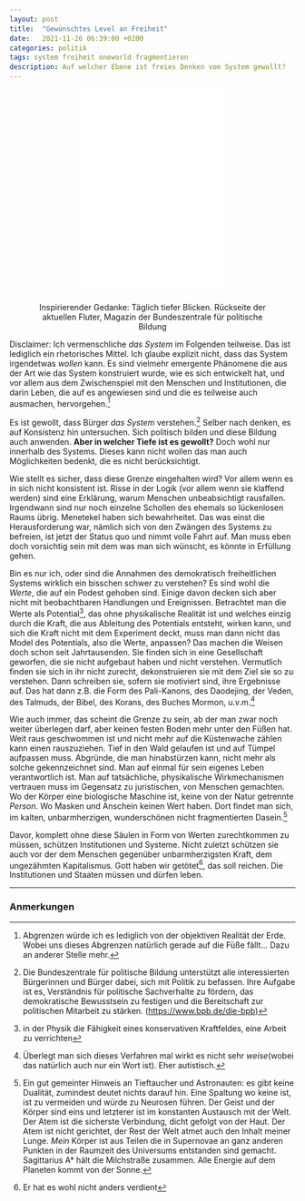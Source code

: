 ```yaml
---
layout: post
title:  "Gewünschtes Level an Freiheit"
date:   2021-11-26 06:39:00 +0200
categories: politik
tags: system freiheit oneworld fragmentieren
description: Auf welcher Ebene ist freies Denken vom System gewollt?
---
```



<figure>
  <img class="marginauto" src='/assets/images/fluter_tiefer.png' width="250" style="background:none ; border:none; box-shadow:none"/>
  <figcaption>Inspirierender Gedanke: Täglich tiefer Blicken. Rückseite der aktuellen Fluter, Magazin der Bundeszentrale für politische Bildung
</figcaption>
</figure> 

<style>
.marginauto {
    margin: 10px auto 20px;
    display: block;
}
figcaption {
  text-align: center;
}
</style>

Disclaimer: Ich vermenschliche *das System* im Folgenden teilweise. Das ist lediglich ein rhetorisches Mittel. Ich glaube explizit nicht, dass das System irgendetwas *wollen* kann. Es sind vielmehr emergente Phänomene die aus der Art wie das System konstruiert wurde, wie es sich entwickelt hat, und vor allem aus dem Zwischenspiel mit den Menschen und Institutionen, die darin Leben, die auf es angewiesen sind und die es teilweise auch ausmachen, hervorgehen.[^1] 

[^1]: Abgrenzen würde ich es lediglich von der objektiven Realität der Erde. Wobei uns dieses Abgrenzen natürlich gerade auf die Füße fällt... Dazu an anderer Stelle mehr. 

Es ist gewollt, dass Bürger *das System* verstehen.[^bpb] Selber nach denken, es auf Konsistenz hin untersuchen. Sich politisch bilden und diese Bildung auch anwenden. **Aber in welcher Tiefe ist es gewollt?** Doch wohl nur innerhalb des Systems. Dieses kann nicht wollen das man auch Möglichkeiten bedenkt, die es nicht berücksichtigt. 

[^bpb]: Die Bundeszentrale für politische Bildung unterstützt alle interessierten Bürgerinnen und Bürger dabei, sich mit Politik zu befassen. Ihre Aufgabe ist es, Verständnis für politische Sachverhalte zu fördern, das demokratische Bewusstsein zu festigen und die Bereitschaft zur politischen Mitarbeit zu stärken. (https://www.bpb.de/die-bpb)

Wie stellt es sicher, dass diese Grenze eingehalten wird? Vor allem wenn es in sich nicht konsistent ist. Risse in der Logik (vor allem wenn sie klaffend werden) sind eine Erklärung, warum Menschen unbeabsichtigt rausfallen. Irgendwann sind nur noch einzelne Schollen des ehemals so lückenlosen Raums übrig. Menetekel haben sich bewahrheitet. Das was einst die Herausforderung war, nämlich sich von den Zwängen des Systems zu befreien, ist jetzt der Status quo und nimmt volle Fahrt auf. Man muss eben doch vorsichtig sein mit dem was man sich wünscht, es könnte in Erfüllung gehen. 

Bin es nur ich, oder sind die Annahmen des demokratisch freiheitlichen Systems wirklich ein bisschen schwer zu verstehen? Es sind wohl die *Werte*, die auf ein Podest gehoben sind. Einige davon decken sich aber nicht mit beobachtbaren Handlungen und Ereignissen. Betrachtet man die Werte als Potential[^0], das ohne physikalische Realität ist und welches einzig durch die Kraft, die aus Ableitung des Potentials entsteht, wirken kann, und sich die Kraft nicht mit dem Experiment deckt, muss man dann nicht das Model des Potentials, also die Werte, anpassen? Das machen die Weisen doch schon seit Jahrtausenden. Sie finden sich in eine Gesellschaft geworfen, die sie nicht aufgebaut haben und nicht verstehen. Vermutlich finden sie sich in ihr nicht zurecht, dekonstruieren sie mit dem Ziel sie so zu verstehen. Dann schreiben sie, sofern sie motiviert sind, ihre Ergebnisse auf. Das hat dann z.B. die Form des Pali-Kanons, des Daodejing, der Veden, des Talmuds, der Bibel, des Korans, des Buches Mormon, u.v.m.[^2]

[^0]: in der Physik die Fähigkeit eines konservativen Kraftfeldes, eine Arbeit zu verrichten
[^2]: Überlegt man sich dieses Verfahren mal wirkt es nicht sehr *weise*(wobei das natürlich auch nur ein Wort ist). Eher autistisch. 

Wie auch immer, das scheint die Grenze zu sein, ab der man zwar noch weiter überlegen darf, aber keinen festen Boden mehr unter den Füßen hat. Weit raus geschwommen ist und nicht mehr auf die Küstenwache zählen kann einen rauszuziehen. Tief in den Wald gelaufen ist und auf Tümpel aufpassen muss. Abgründe, die man hinabstürzen kann, nicht mehr als solche gekennzeichnet sind. Man auf einmal für sein eigenes Leben verantwortlich ist. Man auf tatsächliche, physikalische Wirkmechanismen vertrauen muss im Gegensatz zu juristischen, von Menschen gemachten. Wo der Körper eine biologische Maschine ist, keine von der Natur getrennte *Person*. Wo Masken und Anschein keinen Wert haben. Dort findet man sich, im kalten, unbarmherzigen, wunderschönen nicht fragmentierten Dasein.[^3]

[^3]: Ein gut gemeinter Hinweis an Tieftaucher und Astronauten: es gibt keine Dualität, zumindest deutet nichts darauf hin. Eine Spaltung wo keine ist, ist zu vermeiden und würde zu Neurosen führen. Der Geist und der Körper sind eins und letzterer ist im konstanten Austausch mit der Welt. Der Atem ist die sicherste Verbindung, dicht gefolgt von der Haut. Der Atem ist nicht gerichtet, der Rest der Welt atmet auch den Inhalt meiner Lunge. *Mein* Körper ist aus Teilen die in Supernovae an ganz anderen Punkten in der Raumzeit des Universums entstanden sind gemacht. Sagittarius A\* hält die Milchstraße zusammen. Alle Energie auf dem Planeten kommt von der Sonne. 

Davor, komplett ohne diese Säulen in Form von Werten zurechtkommen zu müssen, schützen Institutionen und Systeme. Nicht zuletzt schützen sie auch vor der dem Menschen gegenüber unbarmherzigsten Kraft, dem ungezähmten Kapitalismus.  Gott haben wir getötet[^4], das soll reichen. Die Institutionen und Staaten müssen und dürfen leben. 

[^4]: Er hat es wohl nicht anders verdient

------------------------
### Anmerkungen


